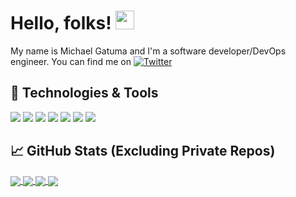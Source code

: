 <!--[![Header](https://raw.githubusercontent.com/MartinHeinz/MartinHeinz/master/readme_header.png "Header")](https://martinheinz.dev/)-->

# Hello, folks! <img src="https://raw.githubusercontent.com/MartinHeinz/MartinHeinz/master/wave.gif" width="30px">

My name is Michael Gatuma and I'm a software developer/DevOps engineer. You can find me on [![Twitter][1.2]][1]

<!--## &#x270d; Portfolio-->

<!--Apart from coding, I also maintain a blog - you can find my articles on my website at [martinheinz.dev](https://martinheinz.dev/) as well as on [Medium](https://medium.com/@martin.heinz) and [DEV.to](https://dev.to/martinheinz).-->

## 🔧 Technologies & Tools
![](https://img.shields.io/badge/OS-Linux-informational?style=flat&logo=linux&logoColor=white&color=0366d6)
![](https://img.shields.io/badge/Editor-IntelliJ_IDEA-informational?style=flat&logo=intellij-idea&logoColor=white&color=0366d6)
![](https://img.shields.io/badge/Code-Python-informational?style=flat&logo=python&logoColor=white&color=0366d6)
![](https://img.shields.io/badge/Code-JavaScript-informational?style=flat&logo=javascript&logoColor=white&color=0366d6)
![](https://img.shields.io/badge/Shell-Bash-informational?style=flat&logo=gnu-bash&logoColor=white&color=0366d6)
![](https://img.shields.io/badge/Tools-Docker-informational?style=flat&logo=docker&logoColor=white&color=0366d6)
![](https://img.shields.io/badge/Tools-Kubernetes-informational?style=flat&logo=kubernetes&logoColor=white&color=0366d6)

## &#x1f4c8; GitHub Stats (Excluding Private Repos)
<a href="https://github.com/MichaelGatuma">
  <img align="center" src="https://github-readme-stats.vercel.app/api?username=MichaelGatuma&theme=algolia&show_icons=true&count_private=true" />
</a>
<a href="https://github.com/MichaelGatuma">
  <img align="center" src="https://github-readme-stats.vercel.app/api/top-langs/?username=MichaelGatuma&theme=algolia&show_icons=true&layout=compact&langs_count=8" />
</a>
<!--[![Michael's wakatime stats](https://github-readme-stats.vercel.app/api/wakatime?username=MichaelGatuma)](https://github.com/MichaelGatuma/github-readme-stats)-->
<a href="https://github.com/MichaelGatuma/CredMarket-Formalizacao-Front">
  <img align="center" src="https://github-readme-stats.vercel.app/api/pin/?username=MichaelGatuma&theme=algolia&show_icons=true&repo=CredMarket-Formalizacao-Front" />
</a>
<a href="https://github.com/MichaelGatuma/HyperiumInstaller">
  <img align="center" src="https://github-readme-stats.vercel.app/api/pin/?username=MichaelGatuma&theme=algolia&show_icons=true&repo=HyperiumInstaller" />
</a>
<!--![](https://img.shields.io/badge/<WORD_ON_LEFT>-<WORD_ON_RIGHT>-informational?style=flat&logo=<LOGO_NAME>&logoColor=white&color=2bbc8a)-->

<!--
**MichaelGatuma/MichaelGatuma** is a ✨ _special_ ✨ repository because its `README.md` (this file) appears on your GitHub profile.

Here are some ideas to get you started:

- 🔭 I’m currently working on ...
- 🌱 I’m currently learning ...
- 👯 I’m looking to collaborate on ...
- 🤔 I’m looking for help with ...
- 💬 Ask me about ...
- 📫 How to reach me: ...
- 😄 Pronouns: ...
- ⚡ Fun fact: ...
-->

<!-- links to social media icons -->

<!-- icons with padding -->

[1.1]: http://i.imgur.com/tXSoThF.png (twitter icon with padding)
[2.1]: http://i.imgur.com/0o48UoR.png (github icon with padding)

<!-- icons without padding -->

[1.2]: http://i.imgur.com/wWzX9uB.png (twitter icon without padding)
[2.2]: http://i.imgur.com/9I6NRUm.png (github icon without padding)
[3.2]: https://raw.githubusercontent.com/MartinHeinz/MartinHeinz/master/linkedin-3-16.png (LinkedIn icon without padding)


<!-- links to your social media accounts -->

[1]: https://twitter.com/Michi_diaz
[2]: https://github.com/MichaelGatuma
[3]: https://www.linkedin.com/in/


<!-- Resources -->
<!-- Icons: https://simpleicons.org/ -->
<!-- GitHub Stats: https://github.com/anuraghazra/github-readme-stats -->
<!-- Emojis: https://emojipedia.org/emoji/ -->
<!-- HTML Emojis: https://www.fileformat.info/index.htm -->
<!-- Shields: https://shields.io/ -->
<!-- Awesome GitHub Profile README: https://github.com/abhisheknaiidu/awesome-github-profile-readme -->
